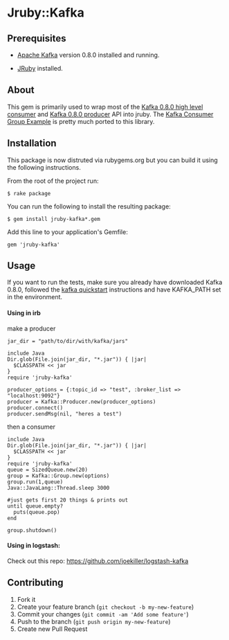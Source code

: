 # Jruby::Kafka

## Prerequisites

* [Apache Kafka] version 0.8.0 installed and running.

* [JRuby] installed.

[Apache Kafka]: http://kafka.apache.org/
[JRuby]: http://jruby.org/

## About

This gem is primarily used to wrap most of the [Kafka 0.8.0 high level consumer] and [Kafka 0.8.0 producer] API into
jruby.
The [Kafka Consumer Group Example] is pretty much ported to this library.

[Kafka 0.8.0 high level consumer]: http://kafka.apache.org/documentation.html#highlevelconsumerapi
[Kafka 0.8.0 producer]: https://cwiki.apache.org/confluence/display/KAFKA/0.8.0+Producer+Example
[Kafka Consumer Group Example]: https://cwiki.apache.org/confluence/display/KAFKA/Consumer+Group+Example

## Installation

This package is now distruted via rubygems.org but you can build it using the following instructions.

From the root of the project run:

    $ rake package

You can run the following to install the resulting package:

    $ gem install jruby-kafka*.gem

Add this line to your application's Gemfile:

    gem 'jruby-kafka'

## Usage

If you want to run the tests, make sure you already have downloaded Kafka 0.8.0, followed the [kafka quickstart]
instructions and have KAFKA_PATH set in the environment.

[kafka quickstart]: http://kafka.apache.org/documentation.html#quickstart

#### Using in irb

make a producer

    jar_dir = "path/to/dir/with/kafka/jars"

    include Java
    Dir.glob(File.join(jar_dir, "*.jar")) { |jar|
      $CLASSPATH << jar
    }
    require 'jruby-kafka'

    producer_options = {:topic_id => "test", :broker_list => "localhost:9092"}
    producer = Kafka::Producer.new(producer_options)
    producer.connect()
    producer.sendMsg(nil, "heres a test")


then a consumer

    include Java
    Dir.glob(File.join(jar_dir, "*.jar")) { |jar|
      $CLASSPATH << jar
    }
    require 'jruby-kafka'
    queue = SizedQueue.new(20)
    group = Kafka::Group.new(options)
    group.run(1,queue)
    Java::JavaLang::Thread.sleep 3000

    #just gets first 20 things & prints out
    until queue.empty?
      puts(queue.pop)
    end

    group.shutdown()



#### Using in logstash:

Check out this repo: https://github.com/joekiller/logstash-kafka

## Contributing

1. Fork it
2. Create your feature branch (`git checkout -b my-new-feature`)
3. Commit your changes (`git commit -am 'Add some feature'`)
4. Push to the branch (`git push origin my-new-feature`)
5. Create new Pull Request


